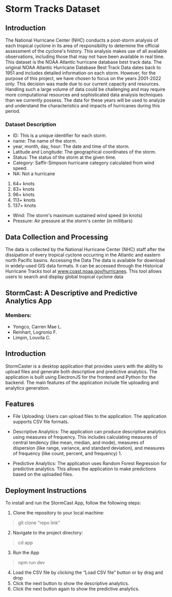 # Storm Tracks Dataset
## Introduction
The National Hurricane Center (NHC) conducts a post-storm analysis of each tropical cyclone in its area of responsibility to determine the official assessment of the cyclone's history. This analysis makes use of all available observations, including those that may not have been available in real time. 
This dataset is the NOAA Atlantic hurricane database best track data. The original NOAA Atlantic Hurricane Database Best Track Data dates back to 1951 and includes detailed information on each storm. However, for the purpose of this project, we have chosen to focus on the years 2001-2022 only. This decision was made due to our current capacity and resources. Handling such a large volume of data could be challenging and may require more computational resources and sophisticated data analysis techniques than we currently possess. The data for these years will be used to analyze and understand the characteristics and impacts of hurricanes during this period.
### Dataset Description
-	ID: This is a unique identifier for each storm.
-	name: The name of the storm.
-	year, month, day, hour: The date and time of the storm.
-	Latitude and Longitude: The geographical coordinates of the storm.
-	Status: The status of the storm at the given time.
-	Category: Saffir-Simpson hurricane category calculated from wind speed.
- NA: Not a hurricane
1. 64+ knots
2. 83+ knots
3. 96+ knots
4. 113+ knots
5. 137+ knots
-	Wind: The storm's maximum sustained wind speed (in knots)
-	Pressure: Air pressure at the storm's center (in millibars)

## Data Collection and Processing
The data is collected by the National Hurricane Center (NHC) staff after the dissipation of every tropical cyclone occurring in the Atlantic and eastern north Pacific basins. 
Accessing the Data
The data is available for download in widely-used GIS data formats. It can be accessed through the Historical Hurricane Tracks tool at www.coast.noaa.gov/hurricanes. This tool allows users to search and display global tropical cyclone data 



## StormCast: A Descriptive and Predictive Analytics App
### Members:
- Yongco, Carren Mae L.
- Reinhart, Logronio F.
- Limpin, Louvila C.
  
## Introduction
StormCaster is a desktop application that provides users with the ability to upload files and generate both descriptive and predictive analytics. The application is built using ElectronJS for the frontend and Python for the backend. The main features of the application include file uploading and analytics generation.
## Features
-	File Uploading: Users can upload files to the application. The application supports CSV file formats.

-	Descriptive Analytics: The application can produce descriptive analytics using measures of frequency. This includes calculating measures of central tendency (like mean, median, and mode), measures of dispersion (like range, variance, and standard deviation), and measures of frequency (like count, percent, and frequency) 1.

-	Predictive Analytics: The application uses Random Forest Regression for predictive analytics. This allows the application to make predictions based on the uploaded files.
  
## Deployment Instructions
To install and run the StormCast App, follow the following steps:
1.	Clone the repository to your local machine:
>git clone "repo link"
2.	Navigate to the project directory:
>cd app
3.	Run the App
>npm run dev
4.	Load the CSV file by clicking the “Load CSV file” button or by drag and drop
5.	Click the next button to show the descriptive analytics.
6.	Click the next button again to show the predictive analytics.
